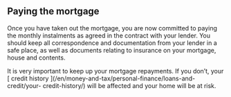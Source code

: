 ##  Paying the mortgage

Once you have taken out the mortgage, you are now committed to paying the
monthly instalments as agreed in the contract with your lender. You should
keep all correspondence and documentation from your lender in a safe place, as
well as documents relating to insurance on your mortgage, house and contents.

It is very important to keep up your mortgage repayments. If you don’t, your [
credit history ](/en/money-and-tax/personal-finance/loans-and-credit/your-
credit-history/) will be affected and your home will be at risk.
